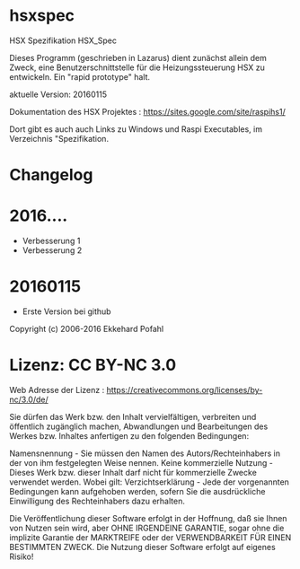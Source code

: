 # hsxspec
HSX Spezifikation   HSX_Spec

Dieses Programm (geschrieben in Lazarus) dient zunächst allein dem Zweck, eine Benutzerschnittstelle für die 
Heizungssteuerung HSX zu entwickeln. Ein "rapid prototype" halt.

aktuelle Version: 20160115

Dokumentation des HSX Projektes :  https://sites.google.com/site/raspihs1/

Dort gibt es auch auch Links zu Windows und Raspi Executables, im Verzeichnis "Spezifikation.

# Changelog

# 2016....

- Verbesserung 1
- Verbesserung 2

# 20160115

- Erste Version bei github 



Copyright (c) 2006-2016 Ekkehard Pofahl

# Lizenz: CC BY-NC 3.0

Web Adresse der Lizenz : https://creativecommons.org/licenses/by-nc/3.0/de/

Sie dürfen das Werk bzw. den Inhalt vervielfältigen, verbreiten und öffentlich zugänglich machen, Abwandlungen 
und Bearbeitungen des Werkes bzw. Inhaltes anfertigen zu den folgenden Bedingungen:

Namensnennung - Sie müssen den Namen des Autors/Rechteinhabers in der von ihm festgelegten Weise nennen.
Keine kommerzielle Nutzung - Dieses Werk bzw. dieser Inhalt darf nicht für kommerzielle Zwecke verwendet werden.
Wobei gilt: Verzichtserklärung - Jede der vorgenannten Bedingungen kann aufgehoben werden, sofern Sie die 
ausdrückliche Einwilligung des Rechteinhabers dazu erhalten.

Die Veröffentlichung dieser Software erfolgt in der Hoffnung, daß sie Ihnen von Nutzen sein wird, aber 
OHNE IRGENDEINE GARANTIE, sogar ohne die implizite Garantie der MARKTREIFE oder der VERWENDBARKEIT FÜR 
EINEN BESTIMMTEN ZWECK. Die Nutzung dieser Software erfolgt auf eigenes Risiko!
